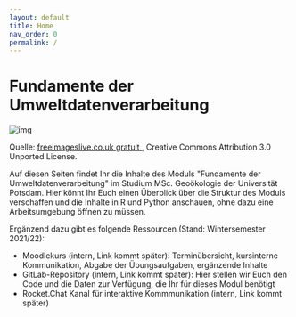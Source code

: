 ```yaml
---
layout: default
title: Home
nav_order: 0
permalink: /
---
```


# Fundamente der Umweltdatenverarbeitung

![img](http://www.freeimageslive.co.uk/files/images010/environmental_data_log.preview.jpg)

Quelle: <a href="http://www.freeimageslive.co.uk/free_stock_image/environmental-data-log-jpg" target="_blank"> freeimageslive.co.uk gratuit </a> , Creative Commons Attribution 3.0 Unported License. 

Auf diesen Seiten findet Ihr die Inhalte des Moduls "Fundamente der Umweltdatenverarbeitung"
im Studium MSc. Geoökologie der Universität Potsdam. Hier könnt Ihr Euch einen
Überblick über die Struktur des Moduls verschaffen und die Inhalte in R und Python
anschauen, ohne dazu eine Arbeitsumgebung öffnen zu müssen.

Ergänzend dazu gibt es folgende Ressourcen (Stand: Wintersemester 2021/22):

- Moodlekurs (intern, Link kommt später): Terminübersicht, kursinterne Kommunikation, 
Abgabe der Übungsaufgaben, ergänzende Inhalte
- GitLab-Repository (intern, Link kommt später): Hier stellen wir Euch den Code und die Daten
zur Verfügung, die Ihr für dieses Modul benötigt
- Rocket.Chat Kanal für interaktive Kommmunikation (intern, Link kommt später)